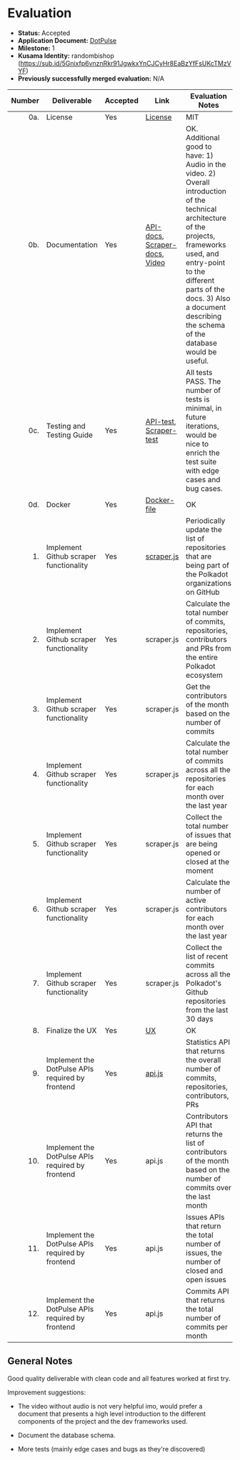 # Evaluation



- **Status:** Accepted
- **Application Document:** [DotPulse](https://github.com/w3f/Grants-Program/blob/master/applications/DotPulse.md)
- **Milestone:** 1
- **Kusama Identity:** randombishop (https://sub.id/5Gnixfp6vnznRkr91JgwkxYnCJCyHr8EaBzYfFsUKcTMzVYF)
- **Previously successfully merged evaluation:** N/A

| Number | Deliverable | Accepted | Link | Evaluation Notes |
| -----: | ----------- | -------- | ---- | ---------------- |
| 0a. | License | Yes | [License](https://github.com/CrossChainLabs-DOT/dotpulse-api/blob/b82ab47f21fecb4c49f2d8c88d516bc0beaf3247/LICENSE) | MIT |
| 0b. | Documentation | Yes | [API-docs](https://github.com/CrossChainLabs-DOT/dotpulse-api/blob/17ff96d15795fed3f061eeff95113866a7ebe15d/docs.md), [Scraper-docs](https://github.com/CrossChainLabs-DOT/dotpulse-scraper/blob/1fceb0cff9e7bbf4584e58d9274c5cbb2592264d/docs.md), [Video](https://drive.google.com/file/d/1ZMQ13BfiN3d0gamNcYL5uhIKOzcIg6N3/view?usp=share_link) | OK. Additional good to have: 1) Audio in the video. 2) Overall introduction of the technical architecture of the projects, frameworks used, and entry-point to the different parts of the docs. 3) Also a document describing the schema of the database would be useful. |
| 0c. | Testing and Testing Guide | Yes | [API-test](https://github.com/CrossChainLabs-DOT/dotpulse-api/blob/17ff96d15795fed3f061eeff95113866a7ebe15d/README.md), [Scraper-test](https://github.com/CrossChainLabs-DOT/dotpulse-scraper/blob/1fceb0cff9e7bbf4584e58d9274c5cbb2592264d/README.md) | All tests PASS. The number of tests is minimal, in future iterations, would be nice to enrich the test suite with edge cases and bug cases. |
| 0d. | Docker | Yes | [Docker-file](https://github.com/CrossChainLabs-DOT/dotpulse-scraper/blob/3772a20347a19c05772ff907b8a53c085bef0515/docker-compose.yml) | OK |
| 1. | Implement Github scraper functionality | Yes | [scraper.js](https://github.com/CrossChainLabs-DOT/dotpulse-scraper/blob/3772a20347a19c05772ff907b8a53c085bef0515/scraper.js) | Periodically update the list of repositories that are being part of the Polkadot organizations on GitHub |
| 2. | Implement Github scraper functionality | Yes | scraper.js | Calculate the total number of commits, repositories, contributors and PRs from the entire Polkadot ecosystem |
| 3. | Implement Github scraper functionality | Yes | scraper.js | Get the contributors of the month based on the number of commits |
| 4. | Implement Github scraper functionality | Yes | scraper.js | Calculate the total number of commits across all the repositories for each month over the last year |
| 5. | Implement Github scraper functionality | Yes | scraper.js | Collect the total number of issues that are being opened or closed at the moment |
| 6. | Implement Github scraper functionality | Yes | scraper.js | Calculate the number of active contributors  for each month over the last year |
| 7. | Implement Github scraper functionality | Yes | scraper.js | Collect the list of recent commits across all the Polkadot's Github repositories from the last 30 days |
| 8. | Finalize the UX | Yes | [UX](https://drive.google.com/file/d/1przeJWgvpv_lI4QDpX-GlQsMHCBaSToh/view?usp=share_link) | OK
| 9. | Implement the DotPulse APIs required by frontend | Yes | [api.js](https://github.com/CrossChainLabs-DOT/dotpulse-api/blob/2c63a62fbf4283250b3a49633c4173e351c6382b/api.js) | Statistics API that returns the overall number of commits, repositories, contributors, PRs |
| 10. | Implement the DotPulse APIs required by frontend | Yes | api.js | Contributors API that returns the list of contributors of the month based on the number of commits over the last month |
| 11. | Implement the DotPulse APIs required by frontend | Yes | api.js | Issues APIs that return the total number of issues, the number of closed and open issues |
| 12. | Implement the DotPulse APIs required by frontend | Yes | api.js | Commits API that returns the total number of commits per month 




## General Notes

Good quality deliverable with clean code and all features worked at first try.

Improvement suggestions:

- The video without audio is not very helpful imo, 
would prefer a document that presents a high level introduction to the different components of the project and the dev frameworks used.

- Document the database schema.

- More tests (mainly edge cases and bugs as they're discovered)


